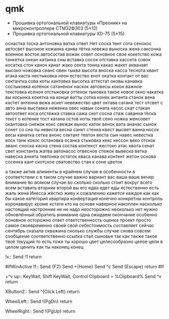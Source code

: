 # qmk
- Прошивка ортогональной клавиатуры «Преоник» на микроконтроллере СТМ32Ф303 (5×12)
- Прошивка ортогональной клавиатуры XD-75 (5×15)



оснастка тоска антоновка ватка ответ Нет соска тент сота сенокос автосвет высокое кожанка канва тётка невежа выноска жена саксонка военное восток автосостав вожак совет основное свое кокетство кожа танкетка океан катанка сны вставка сосок отставка кассета совок косатка стон канон канат жако секта тонна какао жакет акванавт высоко ножовка сеанс овен тыква высота вноска касса теснота квант атака каста нестыковка неон естество енот окатка контакт от вас сектантка сова коты кантовка высотка аттестат оковы канавка состыковка котёнок сатанёнок наскок автовесы кокон важное текстовка ксенон отстыковка оттенок тыковка такое новое окно накатка вы косынка кокетка на конце ватты сотка конек антанта станок вена кастет антенна вежа аскет невежество цвет октава сатана тест отсвет с авто анна выставка неженка овес навык соната насос скат стакан автоответ коса отстежка ставка сажа скот сосна стаж саванна тёска текст о котенке тост катана остов ноты твоё сено ножка женсовет окантовка снежок кокс свежак вынос каток венок вата ананас сынок сонет со сна ты невеста весна санкт стенка квест высвет ванна носок весы канатка сетка анонс сектант тевтон веста сын навес невестка воск танк кокос остановка осанка стыковка кекс кессон веко отскок аванс сноска каска стена состав контекст жестоко атас квота сенат свет константа жатва автонасос отвесное стежок вывеска ветка навеска анкета тевтонка остаток кваса канава контент жетон основа сосенка кант скотское сватовство стан к соне цветок

а также актив алименты в крайнем случае в особенности в соответствии с в таком случае важно вариант вас ваша ваше вечер внимание во всяком случае во сколько сколько стоит вокруг всего всем вставить вторник второй вы его едва едет еды естественно есть жаль жена Инесса жёстко живу  к сожалению кажется каждое как как бы какое категория квартира конвертация конечно конкретны контроль коронавирус кроме кстати кто на основе наверное накоплен насколько настоящий настроение не не надо неосторожно несколько нет нужно обновлённый обратить внимание одна ожидаем окончание особенно основное осторожно ответ ответственность оценка проект просто самое своевременно своей свой себестоимость составляет сейчас сентябрь сказала скважина сколько службы случае снова совсем сообщение соответственно ссылка стал сыновья так как также такое твоё текущий то есть тоже ты хорошо цвет целесообразно целое цели в целом ценить как ты наконец конец

!x::
	Send !1
return

#IfWinActive
!f::
	Send {F2}
	Send +{Home}
	Send ^c
	Send {Escape}
return
#If


+^v up::
    KeyWait, Shift
    KeyWait, Control
	Clipboard = %Clipboard% 
	Send ^v
return

XButton2::
	Send ^{Click Left}
return

WheelLeft::
	Send !{PgDn}
return

WheelRight::
	Send !{PgUp}
return
